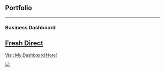 ## Portfolio

---

### Business Dashboard

[Fresh Direct]('www.haoting.us') 
---
<a href="https://cptidiot.shinyapps.io/FreshDirect/" title="Go to W3Schools HTML section">Visit My Dashboard Here!</a>






<img src="images/FD_thumbnail.png?raw=true"/>


<!-- Remove above link if you don't want to attibute -->
